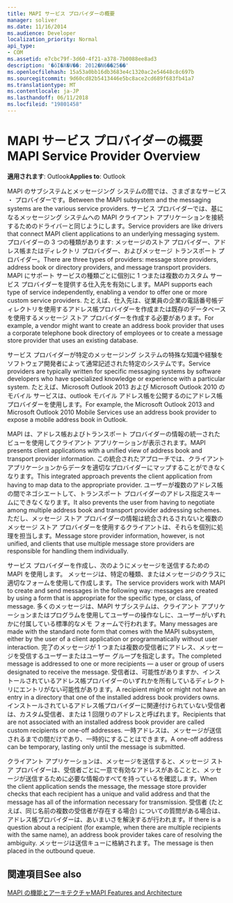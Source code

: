 ```yaml
---
title: MAPI サービス プロバイダーの概要
manager: soliver
ms.date: 11/16/2014
ms.audience: Developer
localization_priority: Normal
api_type:
- COM
ms.assetid: e7cbc79f-3d60-4f21-a378-7b0088ee8ad3
description: '�ŏI�X�V��: 2012�N6��25��'
ms.openlocfilehash: 15a53a0bb16db3683e4c1320ac2e54648c8c697b
ms.sourcegitcommit: 9d60cd82b5413446e5bc8ace2cd689f683fb41a7
ms.translationtype: MT
ms.contentlocale: ja-JP
ms.lasthandoff: 06/11/2018
ms.locfileid: "19801458"
---
```

# <a name="mapi-service-provider-overview"></a><span data-ttu-id="8eb94-103">MAPI サービス プロバイダーの概要</span><span class="sxs-lookup"><span data-stu-id="8eb94-103">MAPI Service Provider Overview</span></span>

  
  
<span data-ttu-id="8eb94-104">**適用されます**: Outlook</span><span class="sxs-lookup"><span data-stu-id="8eb94-104">**Applies to**: Outlook</span></span> 
  
<span data-ttu-id="8eb94-105">MAPI のサブシステムとメッセージング システムの間では、さまざまなサービス ・ プロバイダーです。</span><span class="sxs-lookup"><span data-stu-id="8eb94-105">Between the MAPI subsystem and the messaging systems are the various service providers.</span></span> <span data-ttu-id="8eb94-106">サービス プロバイダーでは、基になるメッセージング システムへの MAPI クライアント アプリケーションを接続するためのドライバーと同じようにします。</span><span class="sxs-lookup"><span data-stu-id="8eb94-106">Service providers are like drivers that connect MAPI client applications to an underlying messaging system.</span></span> <span data-ttu-id="8eb94-107">プロバイダーの 3 つの種類があります: メッセージのストア プロバイダー、アドレス帳またはディレクトリ プロバイダー、およびメッセージ トランスポート プロバイダー。</span><span class="sxs-lookup"><span data-stu-id="8eb94-107">There are three types of providers: message store providers, address book or directory providers, and message transport providers.</span></span> <span data-ttu-id="8eb94-108">MAPI にサポート サービスの種類ごとに個別に 1 つまたは複数のカスタム サービス プロバイダーを提供する仕入先を有効にします。</span><span class="sxs-lookup"><span data-stu-id="8eb94-108">MAPI supports each type of service independently, enabling a vendor to offer one or more custom service providers.</span></span> <span data-ttu-id="8eb94-109">たとえば、仕入先は、従業員の企業の電話番号帳ディレクトリを使用するアドレス帳プロバイダーを作成または既存のデータベースを使用するメッセージ ストア プロバイダーを作成する必要があります。</span><span class="sxs-lookup"><span data-stu-id="8eb94-109">For example, a vendor might want to create an address book provider that uses a corporate telephone book directory of employees or to create a message store provider that uses an existing database.</span></span>
  
<span data-ttu-id="8eb94-110">サービス プロバイダーが特定のメッセージング システムの特殊な知識や経験をソフトウェア開発者によって通常記述された特定のシステムです。</span><span class="sxs-lookup"><span data-stu-id="8eb94-110">Service providers are typically written for specific messaging systems by software developers who have specialized knowledge or experience with a particular system.</span></span> <span data-ttu-id="8eb94-111">たとえば、Microsoft Outlook 2013 および Microsoft Outlook 2010 のモバイル サービスは、outlook モバイル アドレス帳を公開するのにアドレス帳プロバイダーを使用します。</span><span class="sxs-lookup"><span data-stu-id="8eb94-111">For example, the Microsoft Outlook 2013 and Microsoft Outlook 2010 Mobile Services use an address book provider to expose a mobile address book in Outlook.</span></span> 
  
<span data-ttu-id="8eb94-112">MAPI は、アドレス帳およびトランスポート プロバイダーの情報の統一されたビューを使用してクライアント アプリケーションが表示されます。</span><span class="sxs-lookup"><span data-stu-id="8eb94-112">MAPI presents client applications with a unified view of address book and transport provider information.</span></span> <span data-ttu-id="8eb94-113">この統合されたアプローチでは、クライアント アプリケーションからデータを適切なプロバイダーにマップすることができなくなります。</span><span class="sxs-lookup"><span data-stu-id="8eb94-113">This integrated approach prevents the client application from having to map data to the appropriate provider.</span></span> <span data-ttu-id="8eb94-114">ユーザーが複数のアドレス帳の間でネゴシエートして、トランスポート プロバイダーのアドレス指定スキームにできなくなります。</span><span class="sxs-lookup"><span data-stu-id="8eb94-114">It also prevents the user from having to negotiate among multiple address book and transport provider addressing schemes.</span></span> <span data-ttu-id="8eb94-115">ただし、メッセージ ストア プロバイダーの情報は統合されるされないと複数のメッセージ ストア プロバイダーを使用するクライアントは、それらを個別に処理を担当します。</span><span class="sxs-lookup"><span data-stu-id="8eb94-115">Message store provider information, however, is not unified, and clients that use multiple message store providers are responsible for handling them individually.</span></span>
  
<span data-ttu-id="8eb94-116">サービス プロバイダーを作成し、次のようにメッセージを送信するための MAPI を使用します。 メッセージは、特定の種類、またはメッセージのクラスに適切なフォームを使用して作成します。</span><span class="sxs-lookup"><span data-stu-id="8eb94-116">The service providers work with MAPI to create and send messages in the following way: messages are created by using a form that is appropriate for the specific type, or class, of message.</span></span> <span data-ttu-id="8eb94-117">多くのメッセージは、MAPI サブシステムは、クライアント アプリケーションまたはプログラムを使用してユーザーの操作なしに、ユーザーがいずれかに付属している標準的なメモ フォームで行われます。</span><span class="sxs-lookup"><span data-stu-id="8eb94-117">Many messages are made with the standard note form that comes with the MAPI subsystem, either by the user of a client application or programmatically without user interaction.</span></span> <span data-ttu-id="8eb94-118">完了のメッセージが 1 つまたは複数の受信者にアドレス、メッセージを受信するユーザーまたはユーザー グループを指定します。</span><span class="sxs-lookup"><span data-stu-id="8eb94-118">The completed message is addressed to one or more recipients — a user or group of users designated to receive the message.</span></span> <span data-ttu-id="8eb94-119">受信者は、可能性がありますか、インストールされているアドレス帳プロバイダーのいずれかを所有しているディレクトリにエントリがない可能性があります。</span><span class="sxs-lookup"><span data-stu-id="8eb94-119">A recipient might or might not have an entry in a directory that one of the installed address book providers owns.</span></span> <span data-ttu-id="8eb94-120">インストールされているアドレス帳プロバイダーに関連付けられていない受信者は、カスタム受信者、または 1 回限りのアドレスと呼ばれます。</span><span class="sxs-lookup"><span data-stu-id="8eb94-120">Recipients that are not associated with an installed address book provider are called custom recipients or one-off addresses.</span></span> <span data-ttu-id="8eb94-121">一時アドレスは、メッセージが送信されるまでの間だけであり、一時的にすることはできます。</span><span class="sxs-lookup"><span data-stu-id="8eb94-121">A one-off address can be temporary, lasting only until the message is submitted.</span></span> 
  
<span data-ttu-id="8eb94-122">クライアント アプリケーションは、メッセージを送信すると、メッセージ ストア プロバイダーは、受信者ごとに一意で有効なアドレスがあることと、メッセージが送信するために必要な情報のすべてを持っているを確認します。</span><span class="sxs-lookup"><span data-stu-id="8eb94-122">When the client application sends the message, the message store provider checks that each recipient has a unique and valid address and that the message has all of the information necessary for transmission.</span></span> <span data-ttu-id="8eb94-123">受信者 (たとえば、同じ名前の複数の受信者が存在する場合) についての質問がある場合は、アドレス帳プロバイダーは、あいまいさを解決するが行われます。</span><span class="sxs-lookup"><span data-stu-id="8eb94-123">If there is a question about a recipient (for example, when there are multiple recipients with the same name), an address book provider takes care of resolving the ambiguity.</span></span> <span data-ttu-id="8eb94-124">メッセージは送信キューに格納されます。</span><span class="sxs-lookup"><span data-stu-id="8eb94-124">The message is then placed in the outbound queue.</span></span> 
  
## <a name="see-also"></a><span data-ttu-id="8eb94-125">関連項目</span><span class="sxs-lookup"><span data-stu-id="8eb94-125">See also</span></span>



[<span data-ttu-id="8eb94-126">MAPI の機能とアーキテクチャ</span><span class="sxs-lookup"><span data-stu-id="8eb94-126">MAPI Features and Architecture</span></span>](mapi-features-and-architecture.md)

